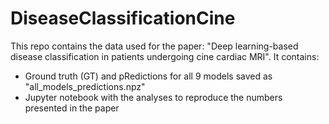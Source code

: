 # DiseaseClassificationCine

This repo contains the data used for the paper: "Deep learning-based disease classification in patients undergoing cine cardiac MRI". 
It contains:
- Ground truth (GT) and pRedictions for all 9 models saved as "all_models_predictions.npz"
- Jupyter notebook with the analyses to reproduce the numbers presented in the paper
